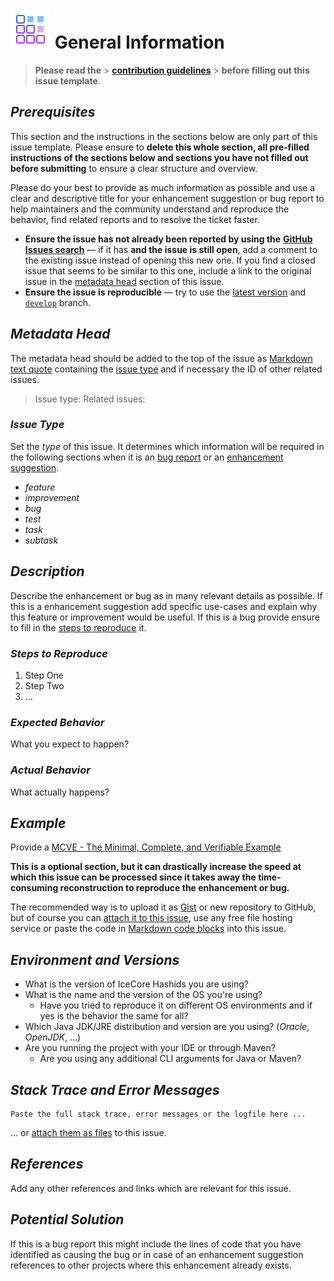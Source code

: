 # ![image info](/docs/assets/icons/icons8-editor-64.png) General Information

> **Please read the** >
> [**contribution guidelines**](https://github.com/AlexRogalskiy/java-patterns/blob/master/docs/contributing/info.md) >
> **before filling out this issue template**.

## *Prerequisites*

This section and the instructions in the sections below are only part of this issue template. Please ensure to
**delete this whole section, all pre-filled instructions of the sections below and sections you have not
filled out before submitting** to ensure a clear structure and overview.

Please do your best to provide as much information as possible and use a clear and descriptive title for your
enhancement suggestion or bug report to help maintainers and the community understand and reproduce the
behavior, find related reports and to resolve the ticket faster.

- **Ensure the issue has not already been reported by using the**
  [**GitHub Issues search**](https://github.com/AlexRogalskiy/java-patterns/issues) — if it has **and the
  issue is still open**, add a comment to the existing issue instead of opening this new one. If you find a
  closed issue that seems to be similar to this one, include a link to the original issue in the
  [metadata head](info.md#metadata-head) section of this issue.
- **Ensure the issue is reproducible** — try to use the
  [latest version](https://github.com/AlexRogalskiy/java-patterns/releases/latest) and
  [`develop`](https://github.com/AlexRogalskiy/java-patterns/tree/develop) branch.

## *Metadata Head*

The metadata head should be added to the top of the issue as
[Markdown text quote](https://help.github.com/articles/basic-writing-and-formatting-syntax) containing the
[issue type](info.md#issue-type) and if necessary the ID of other related issues.

> Issue type: Related issues:

### *Issue Type*

Set the *type* of this issue. It determines which information will be required in the following sections when
it is an [bug report](https://github.com/AlexRogalskiy/java-patterns/blob/master/docs/reporting/bug_report.md)
or an
[enhancement suggestion](https://github.com/AlexRogalskiy/java-patterns/blob/master/docs/reporting/feature_request_template.md).

- *feature*
- *improvement*
- *bug*
- *test*
- *task*
- *subtask*

## *Description*

Describe the enhancement or bug as in many relevant details as possible. If this is a enhancement suggestion
add specific use-cases and explain why this feature or improvement would be useful. If this is a bug provide
ensure to fill in the [steps to reproduce](info.md#steps-to-reproduce) it.

### *Steps to Reproduce*

1. Step One
2. Step Two
3. ...

### *Expected Behavior*

What you expect to happen?

### *Actual Behavior*

What actually happens?

## *Example*

Provide a
[MCVE - The Minimal, Complete, and Verifiable Example](https://github.com/AlexRogalskiy/java-patterns/blob/master/docs/reporting/custom_report.md)

**This is a optional section, but it can drastically increase the speed at which this issue can be processed
since it takes away the time-consuming reconstruction to reproduce the enhancement or bug.**

The recommended way is to upload it as [Gist](https://gist.github.com) or new repository to GitHub, but of
course you can
[attach it to this issue](https://help.github.com/articles/file-attachments-on-issues-and-pull-requests), use
any free file hosting service or paste the code in
[Markdown code blocks](https://help.github.com/articles/basic-writing-and-formatting-syntax) into this issue.

## *Environment and Versions*

- What is the version of IceCore Hashids you are using?
- What is the name and the version of the OS you're using?
  - Have you tried to reproduce it on different OS environments and if yes is the behavior the same for
    all?
- Which Java JDK/JRE distribution and version are you using? (*Oracle*, *OpenJDK*, ...)
- Are you running the project with your IDE or through Maven?
  - Are you using any additional CLI arguments for Java or Maven?

## *Stack Trace and Error Messages*

```text
Paste the full stack trace, error messages or the logfile here ...
```

... or [attach them as files](https://help.github.com/articles/file-attachments-on-issues-and-pull-requests)
to this issue.

## *References*

Add any other references and links which are relevant for this issue.

## *Potential Solution*

If this is a bug report this might include the lines of code that you have identified as causing the bug or in
case of an enhancement suggestion references to other projects where this enhancement already exists.

